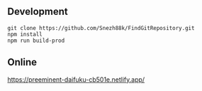 ## Development

```
git clone https://github.com/Snezh88k/FindGitRepository.git
npm install
npm run build-prod
```

## Online

https://preeminent-daifuku-cb501e.netlify.app/
